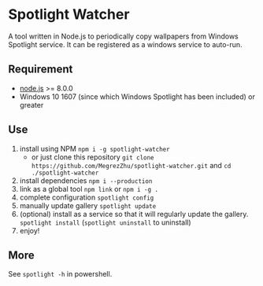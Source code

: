 # Spotlight Watcher
A tool written in Node.js to periodically copy wallpapers from Windows Spotlight service.
It can be registered as a windows service to auto-run.

## Requirement
* [node.js](https://nodejs.org/en/) >= 8.0.0
* Windows 10 1607 (since which Windows Spotlight has been included) or greater

## Use
1. install using NPM `npm i -g spotlight-watcher`
    * or just clone this repository `git clone https://github.com/MegrezZhu/spotlight-watcher.git` and `cd ./spotlight-watcher`
2. install dependencies `npm i --production`
3. link as a global tool `npm link` or `npm i -g .`
4. complete configuration `spotlight config`
5. manually update gallery `spotlight update`
6. (optional) install as a service so that it will regularly update the gallery. `spotlight install` (`spotlight uninstall` to uninstall)
7. enjoy!

## More
See `spotlight -h` in powershell.

